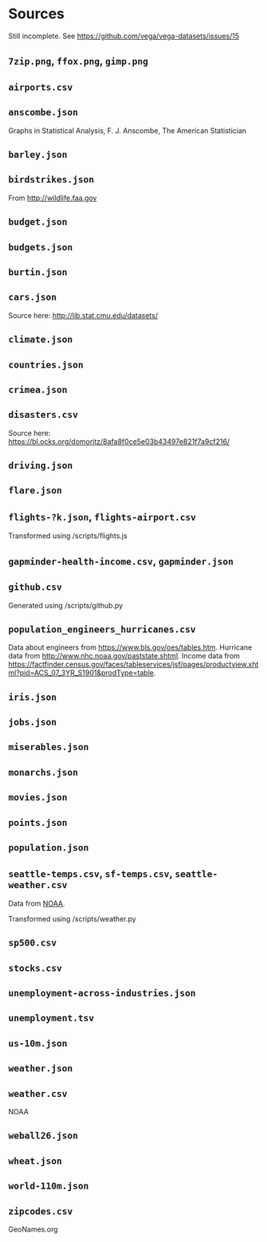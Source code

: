 # Sources

Still incomplete. See https://github.com/vega/vega-datasets/issues/15

## `7zip.png`, `ffox.png`, `gimp.png`

## `airports.csv`

## `anscombe.json`

Graphs in Statistical Analysis, F. J. Anscombe, The American Statistician

## `barley.json`

## `birdstrikes.json`

From http://wildlife.faa.gov

## `budget.json`

## `budgets.json`

## `burtin.json`

## `cars.json`

Source here: http://lib.stat.cmu.edu/datasets/

## `climate.json`

## `countries.json`

## `crimea.json`

## `disasters.csv`

Source here: https://bl.ocks.org/domoritz/8afa8f0ce5e03b43497e821f7a9cf216/

## `driving.json`

## `flare.json`

## `flights-?k.json`, `flights-airport.csv`

Transformed using /scripts/flights.js

## `gapminder-health-income.csv`, `gapminder.json`

## `github.csv`

Generated using /scripts/github.py

## `population_engineers_hurricanes.csv`

Data about engineers from https://www.bls.gov/oes/tables.htm. Hurricane data from http://www.nhc.noaa.gov/paststate.shtml. Income data from https://factfinder.census.gov/faces/tableservices/jsf/pages/productview.xhtml?pid=ACS_07_3YR_S1901&prodType=table. 

## `iris.json`

## `jobs.json`

## `miserables.json`

## `monarchs.json`

## `movies.json`

## `points.json`

## `population.json`

## `seattle-temps.csv`, `sf-temps.csv`, `seattle-weather.csv`

Data from [NOAA](http://www.ncdc.noaa.gov/cdo-web/datatools/findstation). 

Transformed using /scripts/weather.py

## `sp500.csv`

## `stocks.csv`

## `unemployment-across-industries.json`

## `unemployment.tsv`

## `us-10m.json`

## `weather.json`

## `weather.csv`

NOAA

## `weball26.json`

## `wheat.json`

## `world-110m.json`

## `zipcodes.csv`

GeoNames.org
